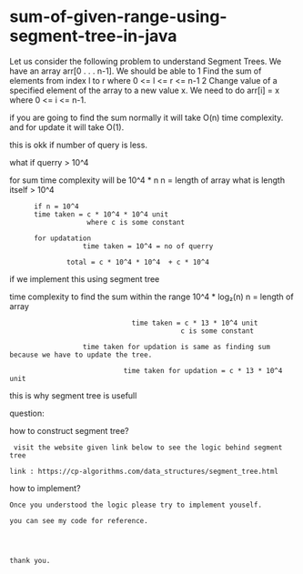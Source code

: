 # sum-of-given-range-using-segment-tree-in-java

Let us consider the following problem to understand Segment Trees.
We have an array arr[0 . . . n-1]. We should be able to 
1 Find the sum of elements from index l to r where 0 <= l <= r <= n-1
2 Change value of a specified element of the array to a new value x. We need to do arr[i] = x where 0 <= i <= n-1.



if you are going to find the sum normally it will take O(n) time complexity.
and for update it will take O(1).

this is okk if number of query is less.

what if querry > 10^4 

for sum time complexity will be 10^4 * n
          n = length of array
          what is length itself > 10^4
          
          if n = 10^4
          time taken = c * 10^4 * 10^4 unit
                       where c is some constant
           
          for updatation 
                      time taken = 10^4 = no of querry
                  
                  total = c * 10^4 * 10^4  + c * 10^4


if we implement this using segment tree

time complexity to find the sum within the range  10^4 * log₂(n)
                                   n = length of array
                                  
                                  time taken = c * 13 * 10^4 unit
                                              c is some constant
                                              
                      time taken for updation is same as finding sum because we have to update the tree.
                      
                                time taken for updation = c * 13 * 10^4 unit
                            
 this is why segment tree is usefull
 
 
 question:
 
 how to construct segment tree?
 
     visit the website given link below to see the logic behind segment tree

    link : https://cp-algorithms.com/data_structures/segment_tree.html


how to implement?

    Once you understood the logic please try to implement youself.
    
    you can see my code for reference.
    
    
  
    
    thank you.
    
 
 
 
 
                                              
                                         
